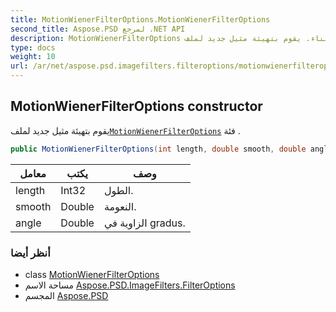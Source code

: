```yaml
---
title: MotionWienerFilterOptions.MotionWienerFilterOptions
second_title: Aspose.PSD لمرجع .NET API
description: MotionWienerFilterOptions البناء. يقوم بتهيئة مثيل جديد لملفMotionWienerFilterOptions فئة .
type: docs
weight: 10
url: /ar/net/aspose.psd.imagefilters.filteroptions/motionwienerfilteroptions/motionwienerfilteroptions/
---
```

## MotionWienerFilterOptions constructor

يقوم بتهيئة مثيل جديد لملف[`MotionWienerFilterOptions`](../) فئة .

```csharp
public MotionWienerFilterOptions(int length, double smooth, double angle)
```

| معامل | يكتب | وصف |
| --- | --- | --- |
| length | Int32 | الطول. |
| smooth | Double | النعومة. |
| angle | Double | الزاوية في gradus. |

### أنظر أيضا

* class [MotionWienerFilterOptions](../)
* مساحة الاسم [Aspose.PSD.ImageFilters.FilterOptions](../../motionwienerfilteroptions/)
* المجسم [Aspose.PSD](../../../)


